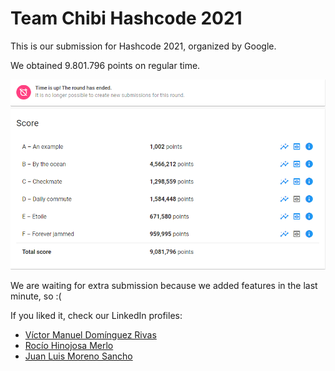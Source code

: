 # Team Chibi Hashcode 2021

This is our submission for Hashcode 2021, organized by Google.

We obtained 9.801.796 points on regular time.

![images\table.PNG](/images/table.PNG)

We are waiting for extra submission because we added features in the last minute, so :(

If you liked it, check our LinkedIn profiles:

* [Víctor Manuel Domínguez Rivas](https://www.linkedin.com/in/víctor-manuel-domínguez-rivas/?originalSubdomain=es)
* [Rocío Hinojosa Merlo](https://www.linkedin.com/in/rocío-hinojosa-merlo-200280162/)
* [Juan Luis Moreno Sancho](https://www.linkedin.com/in/juan-luis-moreno-sancho-94527117a/)

